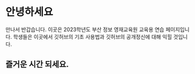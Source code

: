 # 안녕하세요

만나서 반갑습니다. 이곳은 2023학년도 부산 정보 영재교육원 교육용 연습 페이지입니다.
학생들은 이곳에서 깃허브의 기초 사용법과 깃허브의 공개정신에 대해 익힐 것입니다.
## 즐거운 시간 되세요.
